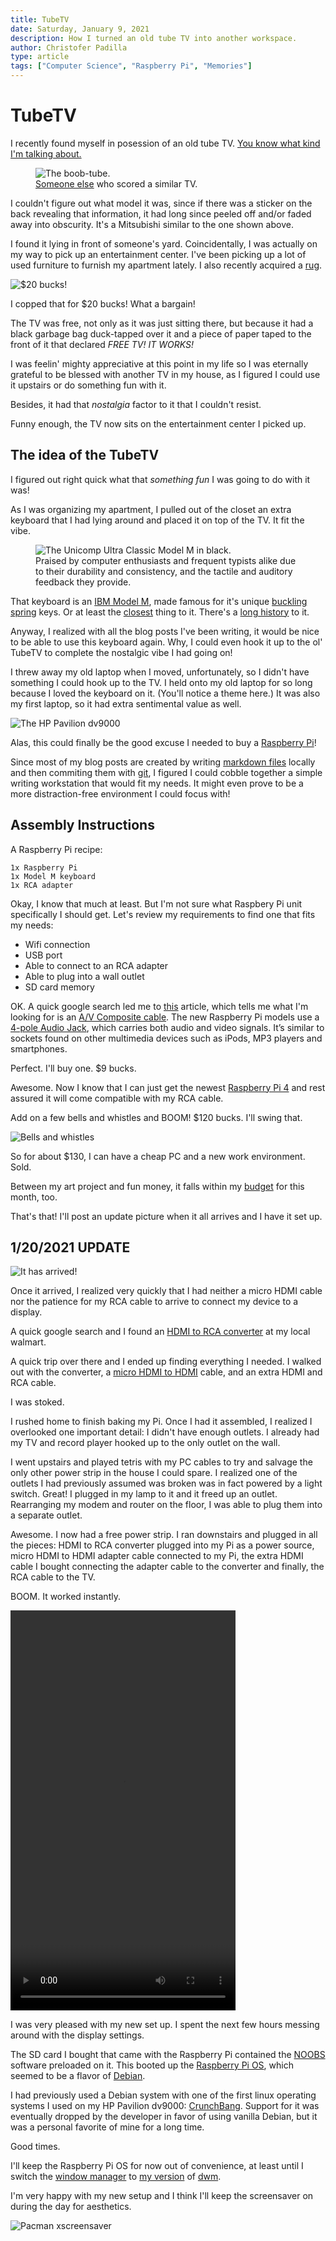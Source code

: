 ```yaml
---
title: TubeTV
date: Saturday, January 9, 2021
description: How I turned an old tube TV into another workspace.
author: Christofer Padilla
type: article
tags: ["Computer Science", "Raspberry Pi", "Memories"]
---
```


# TubeTV

I recently found myself in posession of an old tube TV. [You know what kind I'm talking about.](https://en.wikipedia.org/wiki/Cathode-ray_tube)

<figure>
  <img
  src="/images/boobtube.jpg"
  alt="The boob-tube.">
  <figcaption><a href="https://www.reddit.com/r/retrogaming/comments/9f3lk9/just_scored_a_free_27_inch_crt_shes_a_bit_dusty/">Someone else</a> who scored a similar TV.</figcaption>
</figure>

I couldn't figure out what model it was, since if there was a sticker on the back revealing that information, it had long since peeled off and/or faded away into obscurity. It's a Mitsubishi similar to the one shown above.

I found it lying in front of someone's yard. Coincidentally, I was actually on my way to pick up an entertainment center. I've been picking up a lot of used furniture to furnish my apartment lately. I also recently acquired a [rug](/blog/2021/1/8/The_Eternal_War_Machine.md).

![$20 bucks!](/images/entertainmentcenter.jpg)

I copped that for $20 bucks! What a bargain!

The TV was free, not only as it was just sitting there, but because it had a black garbage bag duck-tapped over it and a piece of paper taped to the front of it that declared *FREE TV! IT WORKS!*

I was feelin' mighty appreciative at this point in my life so I was eternally grateful to be blessed with another TV in my house, as I figured I could use it upstairs or do something fun with it.

Besides, it had that *nostalgia* factor to it that I couldn't resist.

Funny enough, the TV now sits on the entertainment center I picked up.

## The idea of the TubeTV

I figured out right quick what that *something fun* I was going to do with it was!

As I was organizing my apartment, I pulled out of the closet an extra keyboard that I had lying around and placed it on top of the TV. It fit the vibe.

<figure>
  <img
  src="/images/unicompultraclassicmodelmblack.jpg"
  alt="The Unicomp Ultra Classic Model M in black.">
  <figcaption>Praised by computer enthusiasts and frequent typists alike due to their durability and consistency, and the tactile and auditory feedback they provide.</figcaption>
</figure>

That keyboard is an [IBM Model M](https://en.wikipedia.org/wiki/Model_M_keyboard), made famous for it's unique [buckling spring](https://en.wikipedia.org/wiki/Buckling_spring) keys. Or at least the [closest](https://www.pckeyboard.com/) thing to it. There's a [long history](https://www.youtube.com/watch?v=-A-vRZth7SI) to it.

Anyway, I realized with all the blog posts I've been writing, it would be nice to be able to use this keyboard again. Why, I could even hook it up to the ol' TubeTV to complete the nostalgic vibe I had going on!

I threw away my old laptop when I moved, unfortunately, so I didn't have something I could hook up to the TV. I held onto my old laptop for so long because I loved the keyboard on it. (You'll notice a theme here.) It was also my first laptop, so it had extra sentimental value as well.

![The HP Pavilion dv9000](/images/hppaviliondv9000.jpg)

Alas, this could finally be the good excuse I needed to buy a [Raspberry Pi](https://www.raspberrypi.org/)!

Since most of my blog posts are created by writing [markdown files](https://www.markdownguide.org/cheat-sheet/) locally and then commiting them with [git](https://git-scm.com/), I figured I could cobble together a simple writing workstation that would fit my needs. It might even prove to be a more distraction-free environment I could focus with!

## Assembly Instructions

A Raspberry Pi recipe:

    1x Raspberry Pi
    1x Model M keyboard
    1x RCA adapter

Okay, I know that much at least. But I'm not sure what Raspbery Pi unit specifically I should get. Let's review my requirements to find one that fits my needs:

* Wifi connection
* USB port
* Able to connect to an RCA adapter
* Able to plug into a wall outlet
* SD card memory

OK. A quick google search led me to [this](https://www.raspberrypi.org/forums/viewtopic.php?t=165943) article, which tells me what I'm looking for is an [A/V Composite cable](https://thepihut.com/products/av-composite-cable-3-5mm-to-3-x-rca-3m). The new Raspberry Pi models use a [4-pole Audio Jack](https://www.raspberrypi-spy.co.uk/2014/07/raspberry-pi-model-b-3-5mm-audiovideo-jack), which carries both audio and video signals. It’s similar to sockets found on other multimedia devices such as iPods, MP3 players and smartphones.

Perfect. I'll buy one. $9 bucks.

Awesome. Now I know that I can just get the newest [Raspberry Pi 4](https://makerbright.com/raspberry-pi-4-8gb.html) and rest assured it will come compatible with my RCA cable.

Add on a few bells and whistles and BOOM! $120 bucks. I'll swing that.

![Bells and whistles](/images/bling.png)

So for about $130, I can have a cheap PC and a new work environment. Sold.

Between my art project and fun money, it falls within my [budget](https://www.youneedabudget.com/) for this month, too.

That's that! I'll post an update picture when it all arrives and I have it set up.

## 1/20/2021 UPDATE

![It has arrived!](/images/raspberrypi-snap.jpg)

Once it arrived, I realized very quickly that I had neither a micro HDMI cable nor the patience for my RCA cable to arrive to connect my device to a display.

A quick google search and I found an [HDMI to RCA converter](https://www.walmart.com/ip/onn-HDMI-to-Composite-AV-Adapter/438464292) at my local walmart.

A quick trip over there and I ended up finding everything I needed. I walked out with the converter, a [micro HDMI to HDMI](https://www.walmart.com/ip/onn-Mini-and-Micro-HDMI-to-HDMI-Adapter-Black/881189922) cable, and an extra HDMI and RCA cable.

I was stoked.

I rushed home to finish baking my Pi. Once I had it assembled, I realized I overlooked one important detail: I didn't have enough outlets. I already had my TV and record player hooked up to the only outlet on the wall.

I went upstairs and played tetris with my PC cables to try and salvage the only other power strip in the house I could spare. I realized one of the outlets I had previously assumed was broken was in fact powered by a light switch. Great! I plugged in my lamp to it and it freed up an outlet. Rearranging my modem and router on the floor, I was able to plug them into a separate outlet.

Awesome. I now had a free power strip. I ran downstairs and plugged in all the pieces: HDMI to RCA converter plugged into my Pi as a power source, micro HDMI to HDMI adapter cable connected to my Pi, the extra HDMI cable I bought connecting the adapter cable to the converter and finally, the RCA cable to the TV.

BOOM. It worked instantly.

<video width="360" height="640" controls>
  <source src="/videos/vibes.mp4" type="video/mp4">
  Your browser does not support the video tag.
</video>

I was very pleased with my new set up. I spent the next few hours messing around with the display settings.

The SD card I bought that came with the Raspberry Pi contained the [NOOBS](https://www.raspberrypi.org/downloads/noobs/) software preloaded on it. This booted up the [Raspberry Pi OS](https://www.raspberrypi.org/software/), which seemed to be a flavor of [Debian](https://en.wikipedia.org/wiki/Debian).

I had previously used a Debian system with one of the first linux operating systems I used on my HP Pavilion dv9000: [CrunchBang](https://web.archive.org/web/20140131092254/http://crunchbang.org/). Support for it was eventually dropped by the developer in favor of using vanilla Debian, but it was a personal favorite of mine for a long time.

Good times.

I'll keep the Raspberry Pi OS for now out of convenience, at least until I switch the [window manager](https://en.wikipedia.org/wiki/Window_manager) to [my version](https://github.com/cpadilla/dwm) of [dwm](https://dwm.suckless.org/).

I'm very happy with my new setup and I think I'll keep the screensaver on during the day for aesthetics.

![Pacman xscreensaver](/images/screensaver.jpg)

<TagLinks />

<Comments />
